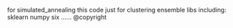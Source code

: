 for simulated_annealing
this code just for clustering ensemble
libs including: sklearn numpy six ......
@copyright 
